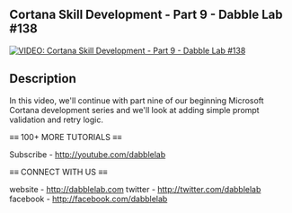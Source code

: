 Cortana Skill Development - Part 9 - Dabble Lab #138
---

[![VIDEO: Cortana Skill Development - Part 9 - Dabble Lab #138](http://img.youtube.com/vi/dcB9mwaor7I/0.jpg)](https://youtu.be/dcB9mwaor7I)

## Description

In this video, we'll continue with part nine of our beginning Microsoft Cortana development series and we'll look at adding simple prompt validation and retry logic.

≡≡ 100+ MORE TUTORIALS  ≡≡

Subscribe - http://youtube.com/dabblelab

≡≡ CONNECT WITH US  ≡≡

website - http://dabblelab.com
twitter - http://twitter.com/dabblelab
facebook - http://facebook.com/dabblelab